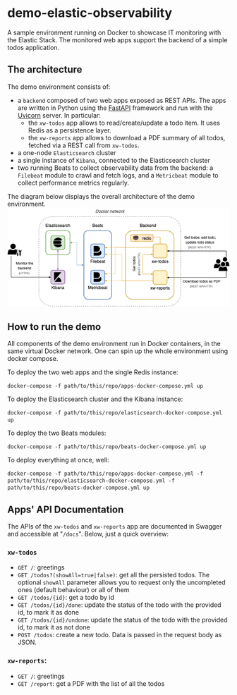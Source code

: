 # demo-elastic-observability
A sample environment running on Docker to showcase IT monitoring with the Elastic Stack. The monitored web apps support the backend of a simple todos application.

## The architecture
The demo environment consists of:
- a `backend` composed of two web apps exposed as REST APIs. The apps are written in Python using the [FastAPI](https://fastapi.tiangolo.com/) framework and run with the [Uvicorn](https://www.uvicorn.org/) server. In particular:
    - the `xw-todos` app allows to read/create/update a todo item. It uses Redis as a persistence layer.
    - the `xw-reports` app allows to download a PDF summary of all todos, fetched via a REST call from `xw-todos`.
- a one-node `Elasticsearch` cluster
- a single instance of `Kibana`, connected to the Elasticsearch cluster
- two running Beats to collect observability data from the backend: a `Filebeat` module to crawl and fetch logs, and a `Metricbeat` module to collect performance metrics regularly.

The diagram below displays the overall architecture of the demo environment.
![Architecture Diagram](./docs/demo-observability-elastic-diagram.png)

## How to run the demo
All components of the demo environment run in Docker containers, in the same virtual Docker network. One can spin up the whole environment using docker compose.

To deploy the two web apps and the single Redis instance: 
```
docker-compose -f path/to/this/repo/apps-docker-compose.yml up
```

To deploy the Elasticsearch cluster and the Kibana instance:
```
docker-compose -f path/to/this/repo/elasticsearch-docker-compose.yml up
```

To deploy the two Beats modules:
```
docker-compose -f path/to/this/repo/beats-docker-compose.yml up
```

To deploy everything at once, well:
```
docker-compose -f path/to/this/repo/apps-docker-compose.yml -f path/to/this/repo/elasticsearch-docker-compose.yml -f path/to/this/repo/beats-docker-compose.yml up
```

## Apps' API Documentation
The APIs of the `xw-todos` and `xw-reports` app are documented in Swagger and accessible at "`/docs`". Below, just a quick overview:

### `xw-todos`
- `GET /`: greetings
- `GET /todos?(showAll=true|false)`: get all the persisted todos. The optional `showAll` parameter allows you to request only the uncompleted ones (default behaviour) or all of them
- `GET /todos/{id}`: get a todo by id
- `GET /todos/{id}/done`: update the status of the todo with the provided id, to mark it as done
- `GET /todos/{id}/undone`: update the status of the todo with the provided id, to mark it as not done
- `POST /todos`: create a new todo. Data is passed in the request body as JSON. 

### `xw-reports`:
- `GET /`: greetings
- `GET /report`: get a PDF with the list of all the todos